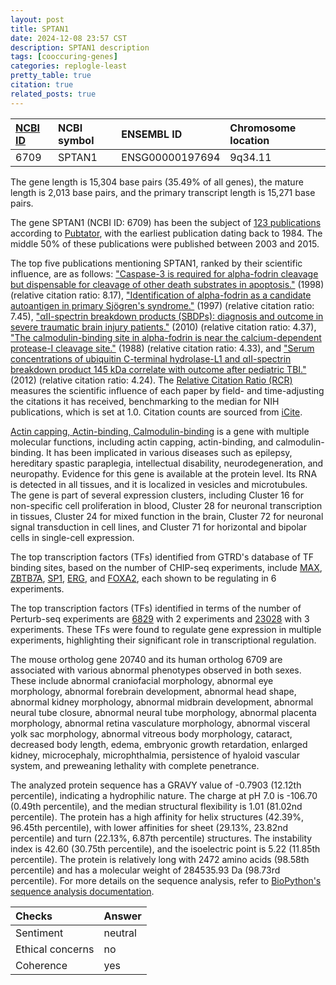 ```yaml
---
layout: post
title: SPTAN1
date: 2024-12-08 23:57 CST
description: SPTAN1 description
tags: [cooccuring-genes]
categories: replogle-least
pretty_table: true
citation: true
related_posts: true
---
```




| [NCBI ID](https://www.ncbi.nlm.nih.gov/gene/6709) | NCBI symbol | ENSEMBL ID | Chromosome location |
| :-------- | :------- | :-------- | :------- |
| 6709  | SPTAN1 | ENSG00000197694 | 9q34.11 |



The gene length is 15,304 base pairs (35.49% of all genes), the mature length is 2,013 base pairs, and the primary transcript length is 15,271 base pairs.


The gene SPTAN1 (NCBI ID: 6709) has been the subject of [123 publications](https://pubmed.ncbi.nlm.nih.gov/?term=%22SPTAN1%22) according to [Pubtator](https://academic.oup.com/nar/article/47/W1/W587/5494727), with the earliest publication dating back to 1984. The middle 50% of these publications were published between 2003 and 2015.


The top five publications mentioning SPTAN1, ranked by their scientific influence, are as follows: ["Caspase-3 is required for alpha-fodrin cleavage but dispensable for cleavage of other death substrates in apoptosis."](https://pubmed.ncbi.nlm.nih.gov/9624143) (1998) (relative citation ratio: 8.17), ["Identification of alpha-fodrin as a candidate autoantigen in primary Sjögren's syndrome."](https://pubmed.ncbi.nlm.nih.gov/9110981) (1997) (relative citation ratio: 7.45), ["αII-spectrin breakdown products (SBDPs): diagnosis and outcome in severe traumatic brain injury patients."](https://pubmed.ncbi.nlm.nih.gov/20408766) (2010) (relative citation ratio: 4.37), ["The calmodulin-binding site in alpha-fodrin is near the calcium-dependent protease-I cleavage site."](https://pubmed.ncbi.nlm.nih.gov/2844821) (1988) (relative citation ratio: 4.33), and ["Serum concentrations of ubiquitin C-terminal hydrolase-L1 and αII-spectrin breakdown product 145 kDa correlate with outcome after pediatric TBI."](https://pubmed.ncbi.nlm.nih.gov/22022780) (2012) (relative citation ratio: 4.24). The [Relative Citation Ratio (RCR)](https://journals.plos.org/plosbiology/article?id=10.1371/journal.pbio.1002541) measures the scientific influence of each paper by field- and time-adjusting the citations it has received, benchmarking to the median for NIH publications, which is set at 1.0. Citation counts are sourced from [iCite](https://icite.od.nih.gov).


[Actin capping, Actin-binding, Calmodulin-binding](https://www.proteinatlas.org/[Ensembl]-[Gene]) is a gene with multiple molecular functions, including actin capping, actin-binding, and calmodulin-binding. It has been implicated in various diseases such as epilepsy, hereditary spastic paraplegia, intellectual disability, neurodegeneration, and neuropathy. Evidence for this gene is available at the protein level. Its RNA is detected in all tissues, and it is localized in vesicles and microtubules. The gene is part of several expression clusters, including Cluster 16 for non-specific cell proliferation in blood, Cluster 28 for neuronal transcription in tissues, Cluster 24 for mixed function in the brain, Cluster 72 for neuronal signal transduction in cell lines, and Cluster 71 for horizontal and bipolar cells in single-cell expression.


The top transcription factors (TFs) identified from GTRD's database of TF binding sites, based on the number of CHIP-seq experiments, include [MAX](https://www.ncbi.nlm.nih.gov/gene/4149), [ZBTB7A](https://www.ncbi.nlm.nih.gov/gene/51341), [SP1](https://www.ncbi.nlm.nih.gov/gene/6667), [ERG](https://www.ncbi.nlm.nih.gov/gene/2078), and [FOXA2](https://www.ncbi.nlm.nih.gov/gene/3170), each shown to be regulating in 6 experiments.


The top transcription factors (TFs) identified in terms of the number of Perturb-seq experiments are [6829](https://www.ncbi.nlm.nih.gov/gene/6829) with 2 experiments and [23028](https://www.ncbi.nlm.nih.gov/gene/23028) with 3 experiments. These TFs were found to regulate gene expression in multiple experiments, highlighting their significant role in transcriptional regulation.





The mouse ortholog gene 20740 and its human ortholog 6709 are associated with various abnormal phenotypes observed in both sexes. These include abnormal craniofacial morphology, abnormal eye morphology, abnormal forebrain development, abnormal head shape, abnormal kidney morphology, abnormal midbrain development, abnormal neural tube closure, abnormal neural tube morphology, abnormal placenta morphology, abnormal retina vasculature morphology, abnormal visceral yolk sac morphology, abnormal vitreous body morphology, cataract, decreased body length, edema, embryonic growth retardation, enlarged kidney, microcephaly, microphthalmia, persistence of hyaloid vascular system, and preweaning lethality with complete penetrance.


The analyzed protein sequence has a GRAVY value of -0.7903 (12.12th percentile), indicating a hydrophilic nature. The charge at pH 7.0 is -106.70 (0.49th percentile), and the median structural flexibility is 1.01 (81.02nd percentile). The protein has a high affinity for helix structures (42.39%, 96.45th percentile), with lower affinities for sheet (29.13%, 23.82nd percentile) and turn (22.13%, 6.87th percentile) structures. The instability index is 42.60 (30.75th percentile), and the isoelectric point is 5.22 (11.85th percentile). The protein is relatively long with 2472 amino acids (98.58th percentile) and has a molecular weight of 284535.93 Da (98.73rd percentile). For more details on the sequence analysis, refer to [BioPython's sequence analysis documentation](https://biopython.org/docs/1.75/api/Bio.SeqUtils.ProtParam.html).



| Checks    | Answer |
| :-------- | :------- |
| Sentiment  | neutral   |
| Ethical concerns | no     |
| Coherence    | yes    |